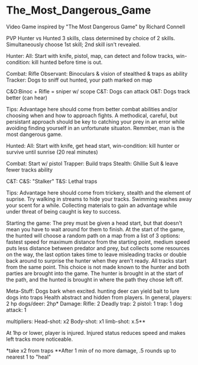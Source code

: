 # The_Most_Dangerous_Game
Video Game inspired by "The Most Dangerous Game" by Richard Connell

PVP Hunter vs Hunted
3 skills, class determined by choice of 2 skills. Simultaneously 
choose 1st skill; 2nd skill isn't revealed.

Hunter:
  All: Start with knife, pistol, map, can detect and 
  follow tracks, win-condition: kill hunted before time is out.
  
  Combat: Rifle
  Observant: Binoculars & vision of stealthed & traps as ability
  Tracker: Dogs to sniff out hunted, your path marked on map
  
  C&O:Binoc + Rifle = sniper w/ scope
  C&T: Dogs can attack
  O&T: Dogs track better (can hear)
  
  Tips: Advantage here should come from better combat abilities 
  and/or choosing when and how to approach fights. A methodical, 
  careful, but persistant approach should be key to catching your 
  prey in an error while avoiding finding yourself in an unfortunate 
  situaton. Remmber, man is the most dangerous game.
  
Hunted:
  All: Start with knife, get head start, win-condition: kill hunter 
  or survive until sunrise (20 real minutes)
  
  Combat: Start w/ pistol
  Trapper: Build traps
  Stealth: Ghillie Suit & leave fewer tracks ability
  
  C&T: 
  C&S: "Stalker"
  T&S: Lethal traps
  
  Tips: Advantage here should come from trickery, stealth and the element 
  of suprise. Try walking in streams to hide your tracks. Swimming washes away your scent for a while. Collecting materials to gain an advantage while under 
  threat of being caught is key to success.
  
Starting the game:
  The prey must be given a head start, but that doesn't mean you have to wait around for them to finish. At the start of the game, the hunted will choose a random path on a map from a list of 3 options: fastest speed for maximum distance from the starting point, medium speed puts less distance between predator and prey, but collects some resources on the way, the last option takes time to leave misleading tracks or double back around to surprise the hunter when they aren't ready. All tracks start from the same point. This choice is not made known to the hunter and both parties are brought into the game. The hunter is brought in at the start of the path, and the hunted is brought in where the path they chose left off.


Meta-Stuff:
  Dogs bark when excited.
  hunting deer can yield bait to lure dogs into traps
  Health abstract and hidden from players. 
  In general, 
  players: 2 hp
  dogs/deer: 2hp*
  Damage:
  Rifle: 2
  Deadly trap: 2
  pistol: 1
  trap: 1
  dog attack: 1

  multipliers:
  Head-shot: x2
  Body-shot: x1
  limb-shot: x.5**

  At 1hp or lower, player is injured. Injured status reduces speed and makes left tracks more noticeable.

*take x2 from traps
**After 1 min of no more damage, .5 rounds up to nearest 1 to "heal"

